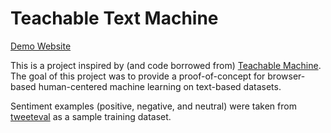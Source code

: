 # Teachable Text Machine

[Demo Website](https://ckhordiasma.github.io/teachable-text-machine/)

This is a project inspired by (and code borrowed from) [Teachable Machine](https://teachablemachine.withgoogle.com/). The goal of this project was to provide a proof-of-concept for browser-based human-centered machine learning on text-based datasets.

Sentiment examples (positive, negative, and neutral) were taken from [tweeteval](https://github.com/cardiffnlp/tweeteval) as a sample training dataset.
